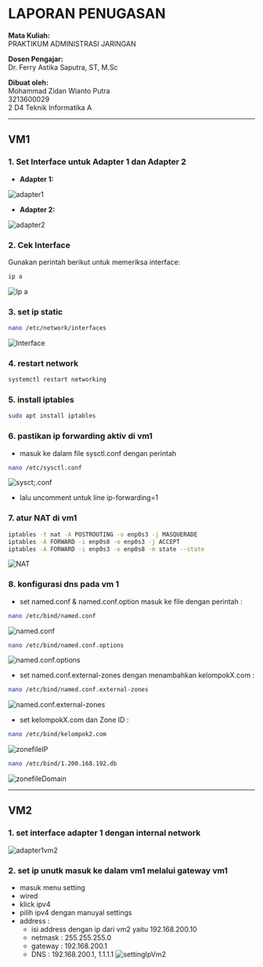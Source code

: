 # LAPORAN PENUGASAN

**Mata Kuliah:**  
PRAKTIKUM ADMINISTRASI JARINGAN

**Dosen Pengajar:**  
Dr. Ferry Astika Saputra, ST, M.Sc

**Dibuat oleh:**  
Mohammad Zidan Wianto Putra  
3213600029  
2 D4 Teknik Informatika A  

---

## VM1
### 1. Set Interface untuk Adapter 1 dan Adapter 2

- **Adapter 1:**

![adapter1](vm1-vm2-docs/assets/adapter1vm1.jpeg)

- **Adapter 2:**

![adapter2](vm1-vm2-docs/assets/adapter2vm1.jpeg)

### 2. Cek Interface
Gunakan perintah berikut untuk memeriksa interface:  
```bash
ip a
```
![Ip a](vm1-vm2-docs/assets/ipAddresVm1.jpeg)

### 3. set ip static
```bash
nano /etc/network/interfaces
```
![Interface](vm1-vm2-docs/assets/EtcNetworkInterface.jpeg)

### 4. restart network 
```bash
systemctl restart networking
```

### 5. install iptables 
```bash
sudo apt install iptables
```

### 6. pastikan ip forwarding aktiv di vm1 
- masuk ke dalam file sysctl.conf dengan perintah
```bash
nano /etc/sysctl.conf
```
![sysct;.conf](vm1-vm2-docs/assets/SysctlConf.jpeg)

- lalu uncomment untuk line ip-forwarding=1

### 7. atur NAT di vm1 
```bash
iptables -t nat -A POSTROUTING -o enp0s3 -j MASQUERADE
iptables -A FORWARD -i enp0s8 -o enp0s3 -j ACCEPT
iptables -A FORWARD -i enp0s3 -o enp0s8 -m state --state 
```
![NAT](vm1-vm2-docs/assets/SettingNAT.jpeg)

###  8. konfigurasi dns pada vm 1 
- set named.conf & named.conf.option masuk ke file dengan perintah :
```bash
nano /etc/bind/named.conf
```
![named.conf](vm1-vm2-docs/assets/NamedConf.jpeg)
```bash
nano /etc/bind/named.conf.options
```
![named.conf.options](vm1-vm2-docs/assets/NamedConfOptions.jpeg)

- set named.conf.external-zones dengan menambahkan kelompokX.com :
```bash
nano /etc/bind/named.conf.external-zones
```
![named.conf.external-zones](vm1-vm2-docs/assets/NamedConfExternalZones.jpeg)

- set kelompokX.com dan Zone ID :
```bash
nano /etc/bind/kelompok2.com
```
![zonefileIP](vm1-vm2-docs/assets/zonefileIP.jpeg)
```bash
nano /etc/bind/1.200.168.192.db
```
![zonefileDomain](vm1-vm2-docs/assets/zonefileDomain.jpeg)

---

## VM2
### 1. set interface adapter 1 dengan internal network
![adapter1vm2](vm1-vm2-docs/assets/adapter1vm2.jpeg)

### 2. set ip unutk masuk ke dalam vm1 melalui gateway vm1
- masuk menu setting
- wired
- klick ipv4
- pilih ipv4 dengan manuyal settings
- address :
  - isi address dengan ip dari vm2 yaitu 192.168.200.10
  - netmask : 255.255.255.0
  - gateway : 192.168.200.1
  - DNS : 192.168.200.1, 1.1.1.1
![settingIpVm2](vm1-vm2-docs/assets/settingIpVm2.jpeg)
